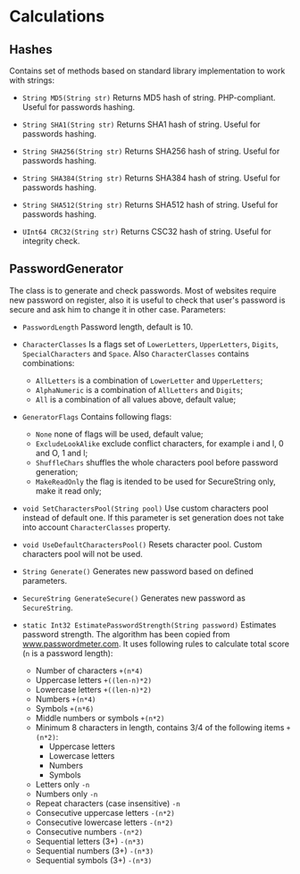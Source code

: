 Calculations
============

Hashes
------

Contains set of methods based on standard library implementation to work with strings:

* `String MD5(String str)` Returns MD5 hash of string. PHP-compliant. Useful for passwords hashing.

* `String SHA1(String str)` Returns SHA1 hash of string. Useful for passwords hashing.

* `String SHA256(String str)` Returns SHA256 hash of string. Useful for passwords hashing.

* `String SHA384(String str)` Returns SHA384 hash of string. Useful for passwords hashing.

* `String SHA512(String str)` Returns SHA512 hash of string. Useful for passwords hashing.

* `UInt64 CRC32(String str)` Returns CSC32 hash of string. Useful for integrity check.

PasswordGenerator
-----------------

The class is to generate and check passwords. Most of websites require new password on register, also it is useful to check that user's password is secure and ask him to change it in other case. Parameters:

* `PasswordLength` Password length, default is 10.

* `CharacterClasses` Is a flags set of `LowerLetters`, `UpperLetters`, `Digits`, `SpecialCharacters` and `Space`. Also `CharacterClasses` contains combinations:

    - `AllLetters` is a combination of `LowerLetter` and `UpperLetters`;
    - `AlphaNumeric` is a combination of `AllLetters` and `Digits`;
    - `All` is a combination of all values above, default value;

* `GeneratorFlags` Contains following flags:

    - `None` none of flags will be used, default value;
    - `ExcludeLookAlike` exclude conflict characters, for example i and l, 0 and O, 1 and l;
    - `ShuffleChars` shuffles the whole characters pool before password generation;
    - `MakeReadOnly` the flag is itended to be used for SecureString only, make it read only;

* `void SetCharactersPool(String pool)` Use custom characters pool instead of default one. If this parameter is set generation does not take into account `CharacterClasses` property.

* `void UseDefaultCharactersPool()` Resets character pool. Custom characters pool will not be used.

* `String Generate()` Generates new password based on defined parameters.

* `SecureString GenerateSecure()` Generates new password as `SecureString`.

* `static Int32 EstimatePasswordStrength(String password)` Estimates password strength. The algorithm has been copied from www.passwordmeter.com. It uses following rules to calculate total score (`n` is a password length):

    - Number of characters `+(n*4)`
    - Uppercase letters `+((len-n)*2)`
    - Lowercase letters `+((len-n)*2)`
    - Numbers `+(n*4)`
    - Symbols `+(n*6)`
    - Middle numbers or symbols `+(n*2)`
    - Minimum 8 characters in length, contains 3/4 of the following items `+(n*2)`:
        - Uppercase letters
        - Lowercase letters
        - Numbers
        - Symbols
    - Letters only `-n`
    - Numbers only `-n`
    - Repeat characters (case insensitive) `-n`
    - Consecutive uppercase letters `-(n*2)`
    - Consecutive lowercase letters `-(n*2)`
    - Consecutive numbers `-(n*2)`
    - Sequential letters (3+) `-(n*3)`
    - Sequential numbers (3+) `-(n*3)`
    - Sequential symbols (3+) `-(n*3)`
